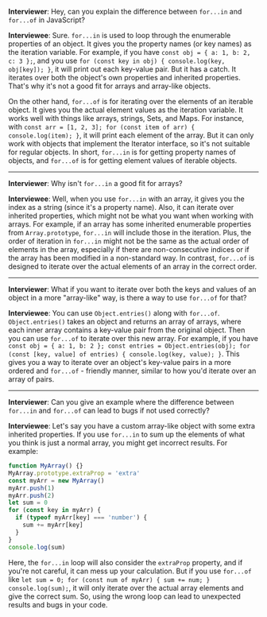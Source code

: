 **Interviewer**: Hey, can you explain the difference between `for...in` and `for...of` in JavaScript?

**Interviewee**: Sure. `for...in` is used to loop through the enumerable properties of an object. It gives you the property names (or key names) as the iteration variable. For example, if you have `const obj = { a: 1, b: 2, c: 3 };`, and you use `for (const key in obj) { console.log(key, obj[key]); }`, it will print out each key-value pair. But it has a catch. It iterates over both the object's own properties and inherited properties. That's why it's not a good fit for arrays and array-like objects.

On the other hand, `for...of` is for iterating over the elements of an iterable object. It gives you the actual element values as the iteration variable. It works well with things like arrays, strings, Sets, and Maps. For instance, with `const arr = [1, 2, 3]; for (const item of arr) { console.log(item); }`, it will print each element of the array. But it can only work with objects that implement the Iterator interface, so it's not suitable for regular objects. In short, `for...in` is for getting property names of objects, and `for...of` is for getting element values of iterable objects.

------

**Interviewer**: Why isn't `for...in` a good fit for arrays?

**Interviewee**: Well, when you use `for...in` with an array, it gives you the index as a string (since it's a property name). Also, it can iterate over inherited properties, which might not be what you want when working with arrays. For example, if an array has some inherited enumerable properties from `Array.prototype`, `for...in` will include those in the iteration. Plus, the order of iteration in `for...in` might not be the same as the actual order of elements in the array, especially if there are non-consecutive indices or if the array has been modified in a non-standard way. In contrast, `for...of` is designed to iterate over the actual elements of an array in the correct order.

------

**Interviewer**: What if you want to iterate over both the keys and values of an object in a more "array-like" way, is there a way to use `for...of` for that?

**Interviewee**: You can use `Object.entries()` along with `for...of`. `Object.entries()` takes an object and returns an array of arrays, where each inner array contains a key-value pair from the original object. Then you can use `for...of` to iterate over this new array. For example, if you have `const obj = { a: 1, b: 2 }; const entries = Object.entries(obj); for (const [key, value] of entries) { console.log(key, value); }`. This gives you a way to iterate over an object's key-value pairs in a more ordered and `for...of` - friendly manner, similar to how you'd iterate over an array of pairs.

------

**Interviewer**: Can you give an example where the difference between `for...in` and `for...of` can lead to bugs if not used correctly?

**Interviewee**: Let's say you have a custom array-like object with some extra inherited properties. If you use `for...in` to sum up the elements of what you think is just a normal array, you might get incorrect results. For example:

~~~js
function MyArray() {}
MyArray.prototype.extraProp = 'extra'
const myArr = new MyArray()
myArr.push(1)
myArr.push(2)
let sum = 0
for (const key in myArr) {
  if (typeof myArr[key] === 'number') {
    sum += myArr[key]
  }
}
console.log(sum)
~~~

Here, the `for...in` loop will also consider the `extraProp` property, and if you're not careful, it can mess up your calculation. But if you use `for...of` like `let sum = 0; for (const num of myArr) { sum += num; } console.log(sum);`, it will only iterate over the actual array elements and give the correct sum. So, using the wrong loop can lead to unexpected results and bugs in your code.
